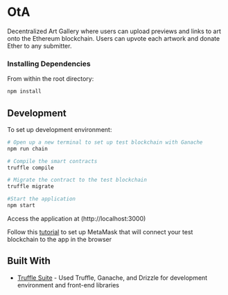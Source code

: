 # OtA
Decentralized Art Gallery where users can upload previews and links to art onto the Ethereum blockchain. Users can upvote each artwork and donate Ether to any submitter.  

### Installing Dependencies

From within the root directory:

```sh
npm install
```

## Development
To set up development environment: 
```sh
# Open up a new terminal to set up test blockchain with Ganache
npm run chain

# Compile the smart contracts
truffle compile

# Migrate the contract to the test blockchain
truffle migrate

#Start the application
npm start

```

Access the application at (http://localhost:3000)

Follow this [tutorial](https://truffleframework.com/docs/truffle/getting-started/truffle-with-metamask) to set up MetaMask that will connect your test blockchain to the app in the browser

## Built With
* [Truffle Suite](https://truffleframework.com/) - Used Truffle, Ganache, and Drizzle for development environment and front-end libraries

